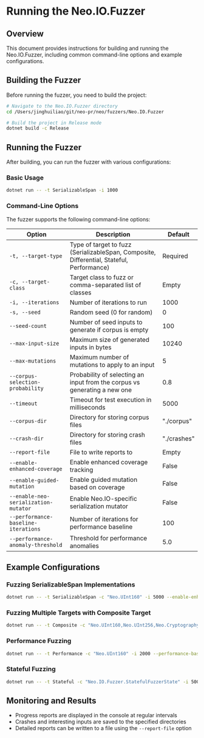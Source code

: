 # Running the Neo.IO.Fuzzer

## Overview
This document provides instructions for building and running the Neo.IO.Fuzzer, including common command-line options and example configurations.

## Building the Fuzzer
Before running the fuzzer, you need to build the project:

```bash
# Navigate to the Neo.IO.Fuzzer directory
cd /Users/jinghuiliao/git/neo-pr/neo/fuzzers/Neo.IO.Fuzzer

# Build the project in Release mode
dotnet build -c Release
```

## Running the Fuzzer
After building, you can run the fuzzer with various configurations:

### Basic Usage
```bash
dotnet run -- -t SerializableSpan -i 1000
```

### Command-Line Options
The fuzzer supports the following command-line options:

| Option | Description | Default |
|--------|-------------|---------|
| `-t, --target-type` | Type of target to fuzz (SerializableSpan, Composite, Differential, Stateful, Performance) | Required |
| `-c, --target-class` | Target class to fuzz or comma-separated list of classes | Empty |
| `-i, --iterations` | Number of iterations to run | 1000 |
| `-s, --seed` | Random seed (0 for random) | 0 |
| `--seed-count` | Number of seed inputs to generate if corpus is empty | 100 |
| `--max-input-size` | Maximum size of generated inputs in bytes | 10240 |
| `--max-mutations` | Maximum number of mutations to apply to an input | 5 |
| `--corpus-selection-probability` | Probability of selecting an input from the corpus vs generating a new one | 0.8 |
| `--timeout` | Timeout for test execution in milliseconds | 5000 |
| `--corpus-dir` | Directory for storing corpus files | "./corpus" |
| `--crash-dir` | Directory for storing crash files | "./crashes" |
| `--report-file` | File to write reports to | Empty |
| `--enable-enhanced-coverage` | Enable enhanced coverage tracking | False |
| `--enable-guided-mutation` | Enable guided mutation based on coverage | False |
| `--enable-neo-serialization-mutator` | Enable Neo.IO-specific serialization mutator | False |
| `--performance-baseline-iterations` | Number of iterations for performance baseline | 100 |
| `--performance-anomaly-threshold` | Threshold for performance anomalies | 5.0 |

## Example Configurations

### Fuzzing SerializableSpan Implementations
```bash
dotnet run -- -t SerializableSpan -c "Neo.UInt160" -i 5000 --enable-enhanced-coverage --enable-guided-mutation
```

### Fuzzing Multiple Targets with Composite Target
```bash
dotnet run -- -t Composite -c "Neo.UInt160,Neo.UInt256,Neo.Cryptography.ECC.ECPoint" -i 3000
```

### Performance Fuzzing
```bash
dotnet run -- -t Performance -c "Neo.UInt160" -i 2000 --performance-baseline-iterations 200 --performance-anomaly-threshold 3.0
```

### Stateful Fuzzing
```bash
dotnet run -- -t Stateful -c "Neo.IO.Fuzzer.StatefulFuzzerState" -i 5000
```

## Monitoring and Results
- Progress reports are displayed in the console at regular intervals
- Crashes and interesting inputs are saved to the specified directories
- Detailed reports can be written to a file using the `--report-file` option
